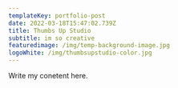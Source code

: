 ```yaml
---
templateKey: portfolio-post
date: 2022-03-18T15:47:02.739Z
title: Thumbs Up Studio
subtitle: im so creative
featuredimage: /img/temp-background-image.jpg
logoWhite: /img/thumbsupstudio-color.jpg
---
```

Write my conetent here.